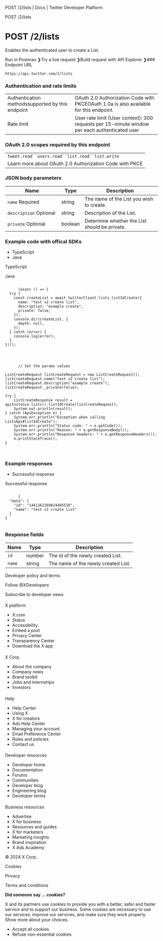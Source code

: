 



POST /2/lists | Docs | Twitter Developer Platform 





































































































POST /2/lists



 POST /2/lists
=============

Enables the authenticated user to create a List.

Run in Postman ❯Try a live request ❯Build request with API Explorer ❯### Endpoint URL

`https://api.twitter.com/2/lists`  
  
### Authentication and rate limits



|  |  |
| --- | --- |
| Authentication methodssupported by this endpoint | OAuth 2.0 Authorization Code with PKCEOAuth 1.0a is also available for this endpoint. |
| Rate limit | User rate limit (User context): 300 requests per 15-minute window per each authenticated user |

### OAuth 2.0 scopes required by this endpoint



|  |
| --- |
| `tweet.read``users.read``list.read``list.write` |
| Learn more about OAuth 2.0 Authorization Code with PKCE |

### JSON body parameters



| Name | Type | Description |
| --- | --- | --- |
| `name` Required  | string | The name of the List you wish to create. |
| `description` Optional  | string | Description of the List. |
| `private` Optional  | boolean | Determine whether the List should be private. |

  
  
### Example code with offical SDKs








* TypeScript
* Java


















 TypeScript
 

 Java
 
















```

      (async () => {
  try {
    const createList = await twitterClient.lists.listIdCreate({
      name: "test v2 create list",
      description: "example create",
      private: false,
    });
    console.dir(createList, {
      depth: null,
    });
  } catch (error) {
    console.log(error);
  }
})();

    
```
















```

      // Set the params values

ListCreateRequest listCreateRequest = new ListCreateRequest();
listCreateRequest.name("test v2 create list");
listCreateRequest.description("example create");
listCreateRequest._private(false);

try {
    ListCreateResponse result = apiInstance.lists().listIdCreate(listCreateRequest);
    System.out.println(result);
} catch (ApiException e) {
    System.err.println("Exception when calling ListsApi#listIdCreate");
    System.err.println("Status code: " + e.getCode());
    System.err.println("Reason: " + e.getResponseBody());
    System.err.println("Response headers: " + e.getResponseHeaders());
    e.printStackTrace();
}

    
```












### Example responses








* Successful response


















 Successful response
 
















```

      {
  "data": {
    "id": "1441162269824405510",
    "name": "test v2 create list"
  }
}
    
```












### Response fields



| Name | Type | Description |
| --- | --- | --- |
| `id` | number | The id of the newly created List. |
| `name` | string | The name of the newly created List. |



















Developer policy and terms


Follow @XDevelopers


Subscribe to developer news












#### 
 X platform


* X.com
* Status
* Accessibility
* Embed a post
* Privacy Center
* Transparency Center
* Download the X app




#### 
 X Corp.


* About the company
* Company news
* Brand toolkit
* Jobs and internships
* Investors




#### 
 Help


* Help Center
* Using X
* X for creators
* Ads Help Center
* Managing your account
* Email Preference Center
* Rules and policies
* Contact us




#### 
 Developer resources


* Developer home
* Documentation
* Forums
* Communities
* Developer blog
* Engineering blog
* Developer terms




#### 
 Business resources


* Advertise
* X for business
* Resources and guides
* X for marketers
* Marketing insights
* Brand inspiration
* X Ads Academy









 © 2024 X Corp.
 


Cookies


Privacy


Terms and conditions






















**Did someone say … cookies?**  
  


 X and its partners use cookies to provide you with a better, safer and
 faster service and to support our business. Some cookies are necessary to use
 our services, improve our services, and make sure they work properly.
 Show more about your choices.


 




* Accept all cookies
* Refuse non-essential cookies















